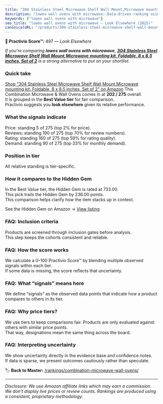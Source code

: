 ```yaml
---
title: "304 Stainless Steel Microwave Shelf Wall Mount,Microwave mounting kit, Foldable, 8 x 8.5 inches, Set of 2"
description: "lowes wall ovens with microwave: Data-driven ranking using the Practivio Score™. Positioned by quality, value, demand, findability, momentum."
keywords: ["lowes wall ovens with microwave"]
seo_title: "lowes wall ovens with microwave — Look Elsewhere (2025)"
canonicalURL: "/products/304-stainless-steel-microwave-shelf-wall-mountmicrowave-mounting-kit-foldable-8-x-85-inches-set-of-2-B0DPLZ4R38/"
---
```


**🚫 Practivio Score™:** 497 — _Look Elsewhere_


*If you're comparing **lowes wall ovens with microwave**, **[304 Stainless Steel Microwave Shelf Wall Mount,Microwave mounting kit, Foldable, 8 x 8.5 inches, Set of 2](https://www.amazon.com/dp/B0DPLZ4R38?tag=practivio-20)** is a strong alternative to put on your shortlist.*
### Quick take
[Shop “304 Stainless Steel Microwave Shelf Wall Mount,Microwave mounting kit, Foldable, 8 x 8.5 inches, Set of 2” on Amazon](https://www.amazon.com/dp/B0DPLZ4R38?tag=practivio-20)
This Combination Microwave & Wall Ovens comes in at **202 / 275** overall.  
It is grouped in the **Best Value tier** for fair comparison.  
Practivio suggests you **look elsewhere** given its relative performance.

### What the signals indicate
Price: standing 5 of 275 (top 2% for price).  
Reviews: standing 190 of 275 (top 70% for review numbers).  
Rating: standing 160 of 275 (top 59% for rating quality).  
Demand: standing 90 of 275 (top 33% for monthly demand).

### Position in tier
All relative standing is tier-specific.

### How it compares to the Hidden Gem
In the Best Value tier, the Hidden Gem is rated at 733.00.  
This pick trails the Hidden Gem by 236.00 points.  
This comparison helps clarify how the item stacks up in context.  

See the Hidden Gem on Amazon → [View listing](https://www.amazon.com/dp/B0DY11H2PJ?tag=practivio-20)

### FAQ: Inclusion criteria
Products are screened through inclusion gates before analysis.  
This step keeps the cohorts consistent and reliable.

### FAQ: How the score works
We calculate a 0–100 Practivio Score™ by blending multiple observed signals within each tier.  
If some data is missing, the score reflects that uncertainty.

### FAQ: What “signals” means here
We define “signals” as the observed data points that indicate how a product compares to others in its tier.

### FAQ: Why price tiers?
We use tiers to keep comparisons fair. Products are only evaluated against others with similar price points.  
That way, designations mean the same thing across the board.

### FAQ: Interpreting uncertainty
We show uncertainty directly in the evidence base and confidence notes.  
If data is sparse, we present outcomes cautiously rather than speculate.


🏷️ **Back to Master:** [/rankings/combination-microwave-wall-ovens/](/rankings/combination-microwave-wall-ovens/)

---
_Disclosure: We use Amazon affiliate links which may earn a commission. We don’t display live prices or review counts. Rankings are produced using a consistent, proprietary methodology._
